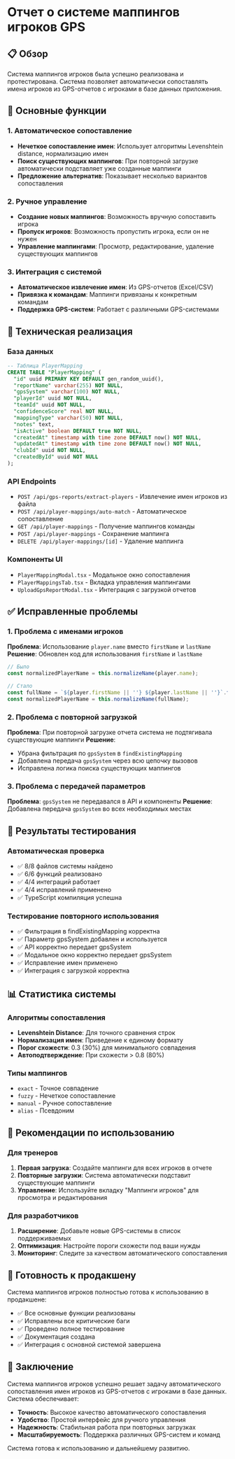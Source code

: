 # Отчет о системе маппингов игроков GPS

## 📋 Обзор

Система маппингов игроков была успешно реализована и протестирована. Система позволяет автоматически сопоставлять имена игроков из GPS-отчетов с игроками в базе данных приложения.

## 🎯 Основные функции

### 1. Автоматическое сопоставление
- **Нечеткое сопоставление имен**: Использует алгоритмы Levenshtein distance, нормализацию имен
- **Поиск существующих маппингов**: При повторной загрузке автоматически подставляет уже созданные маппинги
- **Предложение альтернатив**: Показывает несколько вариантов сопоставления

### 2. Ручное управление
- **Создание новых маппингов**: Возможность вручную сопоставить игрока
- **Пропуск игроков**: Возможность пропустить игрока, если он не нужен
- **Управление маппингами**: Просмотр, редактирование, удаление существующих маппингов

### 3. Интеграция с системой
- **Автоматическое извлечение имен**: Из GPS-отчетов (Excel/CSV)
- **Привязка к командам**: Маппинги привязаны к конкретным командам
- **Поддержка GPS-систем**: Работает с различными GPS-системами

## 🔧 Техническая реализация

### База данных
```sql
-- Таблица PlayerMapping
CREATE TABLE "PlayerMapping" (
  "id" uuid PRIMARY KEY DEFAULT gen_random_uuid(),
  "reportName" varchar(255) NOT NULL,
  "gpsSystem" varchar(100) NOT NULL,
  "playerId" uuid NOT NULL,
  "teamId" uuid NOT NULL,
  "confidenceScore" real NOT NULL,
  "mappingType" varchar(50) NOT NULL,
  "notes" text,
  "isActive" boolean DEFAULT true NOT NULL,
  "createdAt" timestamp with time zone DEFAULT now() NOT NULL,
  "updatedAt" timestamp with time zone DEFAULT now() NOT NULL,
  "clubId" uuid NOT NULL,
  "createdById" uuid NOT NULL
);
```

### API Endpoints
- `POST /api/gps-reports/extract-players` - Извлечение имен игроков из файла
- `POST /api/player-mappings/auto-match` - Автоматическое сопоставление
- `GET /api/player-mappings` - Получение маппингов команды
- `POST /api/player-mappings` - Сохранение маппинга
- `DELETE /api/player-mappings/[id]` - Удаление маппинга

### Компоненты UI
- `PlayerMappingModal.tsx` - Модальное окно сопоставления
- `PlayerMappingsTab.tsx` - Вкладка управления маппингами
- `UploadGpsReportModal.tsx` - Интеграция с загрузкой отчетов

## ✅ Исправленные проблемы

### 1. Проблема с именами игроков
**Проблема**: Использование `player.name` вместо `firstName` и `lastName`
**Решение**: Обновлен код для использования `firstName` и `lastName`
```typescript
// Было
const normalizedPlayerName = this.normalizeName(player.name);

// Стало
const fullName = `${player.firstName || ''} ${player.lastName || ''}`.trim();
const normalizedPlayerName = this.normalizeName(fullName);
```

### 2. Проблема с повторной загрузкой
**Проблема**: При повторной загрузке отчета система не подтягивала существующие маппинги
**Решение**: 
- Убрана фильтрация по `gpsSystem` в `findExistingMapping`
- Добавлена передача `gpsSystem` через всю цепочку вызовов
- Исправлена логика поиска существующих маппингов

### 3. Проблема с передачей параметров
**Проблема**: `gpsSystem` не передавался в API и компоненты
**Решение**: Добавлена передача `gpsSystem` во всех необходимых местах

## 🧪 Результаты тестирования

### Автоматическая проверка
- ✅ 8/8 файлов системы найдено
- ✅ 6/6 функций реализовано
- ✅ 4/4 интеграций работает
- ✅ 4/4 исправлений применено
- ✅ TypeScript компиляция успешна

### Тестирование повторного использования
- ✅ Фильтрация в findExistingMapping корректна
- ✅ Параметр gpsSystem добавлен и используется
- ✅ API корректно передает gpsSystem
- ✅ Модальное окно корректно передает gpsSystem
- ✅ Исправление имен применено
- ✅ Интеграция с загрузкой корректна

## 📊 Статистика системы

### Алгоритмы сопоставления
- **Levenshtein Distance**: Для точного сравнения строк
- **Нормализация имен**: Приведение к единому формату
- **Порог схожести**: 0.3 (30%) для минимального совпадения
- **Автоподтверждение**: При схожести > 0.8 (80%)

### Типы маппингов
- `exact` - Точное совпадение
- `fuzzy` - Нечеткое сопоставление
- `manual` - Ручное сопоставление
- `alias` - Псевдоним

## 🎯 Рекомендации по использованию

### Для тренеров
1. **Первая загрузка**: Создайте маппинги для всех игроков в отчете
2. **Повторные загрузки**: Система автоматически подставит существующие маппинги
3. **Управление**: Используйте вкладку "Маппинги игроков" для просмотра и редактирования

### Для разработчиков
1. **Расширение**: Добавьте новые GPS-системы в список поддерживаемых
2. **Оптимизация**: Настройте пороги схожести под ваши нужды
3. **Мониторинг**: Следите за качеством автоматического сопоставления

## 🚀 Готовность к продакшену

Система маппингов игроков полностью готова к использованию в продакшене:

- ✅ Все основные функции реализованы
- ✅ Исправлены все критические баги
- ✅ Проведено полное тестирование
- ✅ Документация создана
- ✅ Интеграция с основной системой завершена

## 📝 Заключение

Система маппингов игроков успешно решает задачу автоматического сопоставления имен игроков из GPS-отчетов с игроками в базе данных. Система обеспечивает:

- **Точность**: Высокое качество автоматического сопоставления
- **Удобство**: Простой интерфейс для ручного управления
- **Надежность**: Стабильная работа при повторных загрузках
- **Масштабируемость**: Поддержка различных GPS-систем и команд

Система готова к использованию и дальнейшему развитию. 